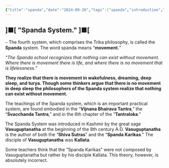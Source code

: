 ```yaml
---
{"title":"spanda","date":"2024-09-26","tags":["spanda","introduction","articles"],"publish":true,"path":"introduction/spanda/spanda.md","permalink":"/introduction/spanda/spanda/","PassFrontmatter":true,"created":"2025-04-09T13:53:45.591+05:30","updated":"2025-04-09T15:18:36.068+05:30"}
---
```





## ]■[ "Spanda System." ]■[

⎯ The fourth system, which comprises the Trika philosophy, is called the **Spanda** system. The word spanda means “**movement.**”

*“The Spanda school recognizes that nothing can exist without movement. Where there is movement there is life, and where there is no movement that is lifelessness.”*

**They realize that there is movement in wakefulness, dreaming, deep sleep, and turya. Though some thinkers argue that there is no movement in deep sleep the philosophers of the Spanda system realize that nothing can exist without movement.**

The teachings of the Spanda system, which is an important practical system, are found embodied in the “**Vijnana Bhairava Tantra**,” the “**Svacchanda Tantra**,” and in the 6th chapter of the “**Tantraloka**.”

The Spanda System was introduced in Kashmir by the great sage **Vasuguptanatha** at the beginning of the 8th century A.D. **Vasuguptanatha** is the author of both the “**Shiva Sutras**” and the “**Spanda Karikas**.” The disciple of **Vasuguptanatha** was **Kallata**.

Some teachers think that the “Spanda Karikas” were not composed by Vasuguptanatha but rather by his disciple Kallata. This theory, however, is absolutely incorrect.
